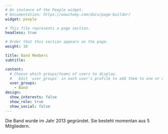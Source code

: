 ```yaml
---
# An instance of the People widget.
# Documentation: https://wowchemy.com/docs/page-builder/
widget: people

# This file represents a page section.
headless: true

# Order that this section appears on the page.
weight: 10

title: Band Members
subtitle:

content:
  # Choose which groups/teams of users to display.
  #   Edit `user_groups` in each user's profile to add them to one or more of these groups.
  user_groups:
    - Band
design:
  show_interests: false
  show_role: true
  show_social: false
---
```


Die Band wurde im Jahr 2013 gegründet. Sie besteht momentan aus 5 Mitgliedern.
